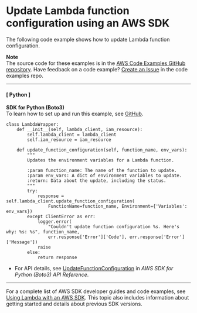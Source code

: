 # Update Lambda function configuration using an AWS SDK<a name="example_lambda_UpdateFunctionConfiguration_section"></a>

The following code example shows how to update Lambda function configuration\.

**Note**  
The source code for these examples is in the [AWS Code Examples GitHub repository](https://github.com/awsdocs/aws-doc-sdk-examples)\. Have feedback on a code example? [Create an Issue](https://github.com/awsdocs/aws-doc-sdk-examples/issues/new/choose) in the code examples repo\. 

------
#### [ Python ]

**SDK for Python \(Boto3\)**  
 To learn how to set up and run this example, see [GitHub](https://github.com/awsdocs/aws-doc-sdk-examples/tree/main/python/example_code/lambda#code-examples)\. 
  

```
class LambdaWrapper:
    def __init__(self, lambda_client, iam_resource):
        self.lambda_client = lambda_client
        self.iam_resource = iam_resource

    def update_function_configuration(self, function_name, env_vars):
        """
        Updates the environment variables for a Lambda function.

        :param function_name: The name of the function to update.
        :param env_vars: A dict of environment variables to update.
        :return: Data about the update, including the status.
        """
        try:
            response = self.lambda_client.update_function_configuration(
                FunctionName=function_name, Environment={'Variables': env_vars})
        except ClientError as err:
            logger.error(
                "Couldn't update function configuration %s. Here's why: %s: %s", function_name,
                err.response['Error']['Code'], err.response['Error']['Message'])
            raise
        else:
            return response
```
+  For API details, see [UpdateFunctionConfiguration](https://docs.aws.amazon.com/goto/boto3/lambda-2015-03-31/UpdateFunctionConfiguration) in *AWS SDK for Python \(Boto3\) API Reference*\. 

------

For a complete list of AWS SDK developer guides and code examples, see [Using Lambda with an AWS SDK](sdk-general-information-section.md)\. This topic also includes information about getting started and details about previous SDK versions\.